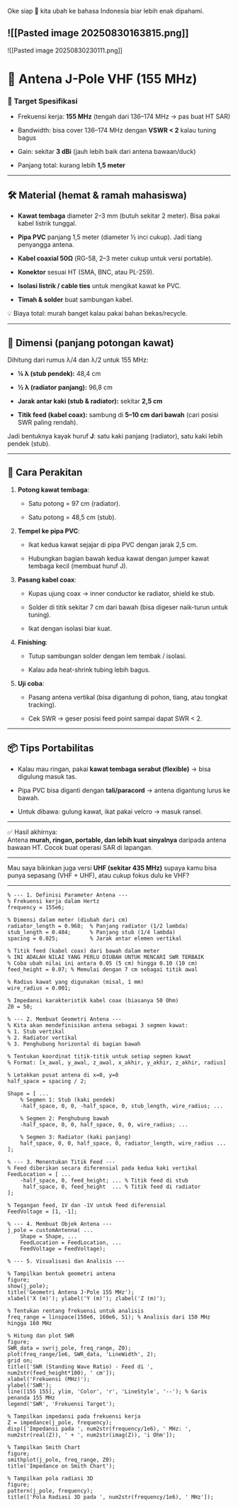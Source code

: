 Oke siap 🔧 kita ubah ke bahasa Indonesia biar lebih enak dipahami.

![[Pasted image 20250830163815.png]]
---
![[Pasted image 20250830230111.png]]
# 📡 Antena J-Pole VHF (155 MHz)

### 🎯 Target Spesifikasi

- Frekuensi kerja: **155 MHz** (tengah dari 136–174 MHz → pas buat HT SAR)
    
- Bandwidth: bisa cover 136–174 MHz dengan **VSWR < 2** kalau tuning bagus
    
- Gain: sekitar **3 dBi** (jauh lebih baik dari antena bawaan/duck)
    
- Panjang total: kurang lebih **1,5 meter**
    

---

## 🛠️ Material (hemat & ramah mahasiswa)

- **Kawat tembaga** diameter 2–3 mm (butuh sekitar 2 meter). Bisa pakai kabel listrik tunggal.
    
- **Pipa PVC** panjang 1,5 meter (diameter ½ inci cukup). Jadi tiang penyangga antena.
    
- **Kabel coaxial 50Ω** (RG-58, 2–3 meter cukup untuk versi portable).
    
- **Konektor** sesuai HT (SMA, BNC, atau PL-259).
    
- **Isolasi listrik / cable ties** untuk mengikat kawat ke PVC.
    
- **Timah & solder** buat sambungan kabel.
    

💡 Biaya total: murah banget kalau pakai bahan bekas/recycle.

---

## 📏 Dimensi (panjang potongan kawat)

Dihitung dari rumus λ/4 dan λ/2 untuk 155 MHz:

- **¼ λ (stub pendek):** 48,4 cm
    
- **½ λ (radiator panjang):** 96,8 cm
    
- **Jarak antar kaki (stub & radiator):** sekitar **2,5 cm**
    
- **Titik feed (kabel coax):** sambung di **5–10 cm dari bawah** (cari posisi SWR paling rendah).
    

Jadi bentuknya kayak huruf **J**: satu kaki panjang (radiator), satu kaki lebih pendek (stub).

---

## 🔧 Cara Perakitan

1. **Potong kawat tembaga**:
    
    - Satu potong = 97 cm (radiator).
        
    - Satu potong = 48,5 cm (stub).
        
2. **Tempel ke pipa PVC**:
    
    - Ikat kedua kawat sejajar di pipa PVC dengan jarak 2,5 cm.
        
    - Hubungkan bagian bawah kedua kawat dengan jumper kawat tembaga kecil (membuat huruf J).
        
3. **Pasang kabel coax**:
    
    - Kupas ujung coax → inner conductor ke radiator, shield ke stub.
        
    - Solder di titik sekitar 7 cm dari bawah (bisa digeser naik-turun untuk tuning).
        
    - Ikat dengan isolasi biar kuat.
        
4. **Finishing**:
    
    - Tutup sambungan solder dengan lem tembak / isolasi.
        
    - Kalau ada heat-shrink tubing lebih bagus.
        
5. **Uji coba**:
    
    - Pasang antena vertikal (bisa digantung di pohon, tiang, atau tongkat tracking).
        
    - Cek SWR → geser posisi feed point sampai dapat SWR < 2.
        

---

## 📦 Tips Portabilitas

- Kalau mau ringan, pakai **kawat tembaga serabut (flexible)** → bisa digulung masuk tas.
    
- Pipa PVC bisa diganti dengan **tali/paracord** → antena digantung lurus ke bawah.
    
- Untuk dibawa: gulung kawat, ikat pakai velcro → masuk ransel.
    

---

✅ Hasil akhirnya:  
Antena **murah, ringan, portable, dan lebih kuat sinyalnya** daripada antena bawaan HT. Cocok buat operasi SAR di lapangan.

---

Mau saya bikinkan juga versi **UHF (sekitar 435 MHz)** supaya kamu bisa punya sepasang (VHF + UHF), atau cukup fokus dulu ke VHF?

---

```
% --- 1. Definisi Parameter Antena ---
% Frekuensi kerja dalam Hertz
frequency = 155e6; 

% Dimensi dalam meter (diubah dari cm)
radiator_length = 0.968;  % Panjang radiator (1/2 lambda)
stub_length = 0.484;      % Panjang stub (1/4 lambda)
spacing = 0.025;          % Jarak antar elemen vertikal

% Titik feed (kabel coax) dari bawah dalam meter
% INI ADALAH NILAI YANG PERLU DIUBAH UNTUK MENCARI SWR TERBAIK
% Coba ubah nilai ini antara 0.05 (5 cm) hingga 0.10 (10 cm)
feed_height = 0.07; % Memulai dengan 7 cm sebagai titik awal

% Radius kawat yang digunakan (misal, 1 mm)
wire_radius = 0.001; 

% Impedansi karakteristik kabel coax (biasanya 50 Ohm)
Z0 = 50;

% --- 2. Membuat Geometri Antena ---
% Kita akan mendefinisikan antena sebagai 3 segmen kawat:
% 1. Stub vertikal
% 2. Radiator vertikal
% 3. Penghubung horizontal di bagian bawah

% Tentukan koordinat titik-titik untuk setiap segmen kawat
% Format: [x_awal, y_awal, z_awal, x_akhir, y_akhir, z_akhir, radius]

% Letakkan pusat antena di x=0, y=0
half_space = spacing / 2;

Shape = [ ...
    % Segmen 1: Stub (kaki pendek)
    -half_space, 0, 0, -half_space, 0, stub_length, wire_radius; ...
    
    % Segmen 2: Penghubung bawah
    -half_space, 0, 0, half_space, 0, 0, wire_radius; ...
    
    % Segmen 3: Radiator (kaki panjang)
    half_space, 0, 0, half_space, 0, radiator_length, wire_radius ...
];

% --- 3. Menentukan Titik Feed ---
% Feed diberikan secara diferensial pada kedua kaki vertikal
FeedLocation = [ ...
    -half_space, 0, feed_height; ... % Titik feed di stub
     half_space, 0, feed_height  ... % Titik feed di radiator
];

% Tegangan feed, 1V dan -1V untuk feed diferensial
FeedVoltage = [1, -1];

% --- 4. Membuat Objek Antena ---
j_pole = customAntenna( ...
    Shape = Shape, ...
    FeedLocation = FeedLocation, ...
    FeedVoltage = FeedVoltage);

% --- 5. Visualisasi dan Analisis ---

% Tampilkan bentuk geometri antena
figure;
show(j_pole);
title('Geometri Antena J-Pole 155 MHz');
xlabel('X (m)'); ylabel('Y (m)'); zlabel('Z (m)');

% Tentukan rentang frekuensi untuk analisis
freq_range = linspace(150e6, 160e6, 51); % Analisis dari 150 MHz hingga 160 MHz

% Hitung dan plot SWR
figure;
SWR_data = swr(j_pole, freq_range, Z0);
plot(freq_range/1e6, SWR_data, 'LineWidth', 2);
grid on;
title(['SWR (Standing Wave Ratio) - Feed di ', num2str(feed_height*100), ' cm']);
xlabel('Frekuensi (MHz)');
ylabel('SWR');
line([155 155], ylim, 'Color', 'r', 'LineStyle', '--'); % Garis penanda 155 MHz
legend('SWR', 'Frekuensi Target');

% Tampilkan impedansi pada frekuensi kerja
Z = impedance(j_pole, frequency);
disp(['Impedansi pada ', num2str(frequency/1e6), ' MHz: ', num2str(real(Z)), ' + ', num2str(imag(Z)), 'i Ohm']);

% Tampilkan Smith Chart
figure;
smithplot(j_pole, freq_range, Z0);
title('Impedance on Smith Chart');

% Tampilkan pola radiasi 3D
figure;
pattern(j_pole, frequency);
title(['Pola Radiasi 3D pada ', num2str(frequency/1e6), ' MHz']);
```